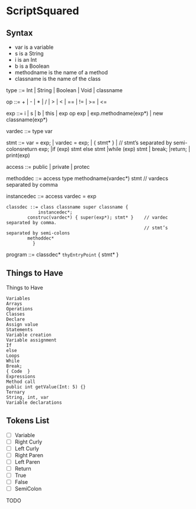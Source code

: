 # ScriptSquared

## Syntax

- var is a variable
- s is a String
- i is an Int
- b is a Boolean
- methodname is the name of a method
- classname is the name of the class


type ::= Int | String | Boolean | Void | classname

op ::= + | - | * | / | > | < | == | != | >= | <=

exp ::= i | s | b | this | exp op exp | exp.methodname(exp*) | new classname(exp*)

vardec ::= type var

stmt ::= var = exp; | vardec = exp; | { stmt* } |	// stmt’s separated by semi-colonsreturn exp; |if (exp) stmt else stmt |while (exp) stmt | break;	|return; | print(exp) 


access ::= public | private | protec

methoddec ::= access type methodname(vardec*) stmt  // vardecs separated by comma

instancedec ::= access vardec = exp

```
classdec ::= class classname super classname {
	     	instancedec*;
		construc(vardec*) { super(exp*); stmt* }	// vardec separated by comma. 
							                        // stmt’s separated by semi-colons
		methoddec*
	      }
```

program ::= classdec* `thyEntryPoint` { stmt* }

## Things to Have

Things to Have

    Variables
    Arrays 
    Operations
    Classes
    Declare
    Assign value
    Statements
    Variable creation
    Variable assignment
    If 
    else
    Loops
    While
    Break;
    { Code  }
    Expressions
    Method call
    public int getValue(Int: 5) {}
    Ternary
    String, int, var
    Variable declarations

## Tokens List

- [ ] Variable
- [ ] Right Curly
- [ ] Left Curly
- [ ] Right Paren
- [ ] Left Paren
- [ ] Return
- [ ] True
- [ ] False
- [ ] SemiColon

TODO